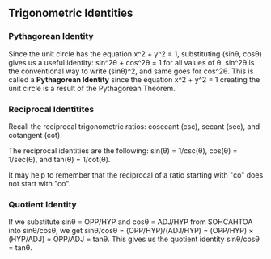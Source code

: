 Trigonometric Identities
-------

### Pythagorean Identity

Since the unit circle has the equation x^2 + y^2 = 1, substituting (sinθ, cosθ) gives us a useful identity: sin^2θ + cos^2θ = 1 for all values of θ. sin^2θ is the conventional way to write (sinθ)^2, and same goes for cos^2θ. This is called a **Pythagorean Identity** since the equation x^2 + y^2 = 1 creating the unit circle is a result of the Pythagorean Theorem.


### Reciprocal Identitites

Recall the reciprocal trigonometric ratios: cosecant (csc), secant (sec), and cotangent (cot).

The reciprocal identities are the following: sin(θ) = 1/csc(θ), cos(θ) = 1/sec(θ), and tan(θ) = 1/cot(θ).

It may help to remember that the reciprocal of a ratio starting with "co" does not start with "co".


### Quotient Identity

If we substitute sinθ = OPP/HYP and cosθ = ADJ/HYP from SOHCAHTOA into sinθ/cosθ, we get sinθ/cosθ = (OPP/HYP)/(ADJ/HYP) = (OPP/HYP) × (HYP/ADJ) = OPP/ADJ = tanθ. This gives us the quotient identity sinθ/cosθ = tanθ.